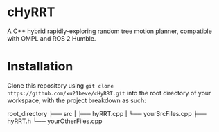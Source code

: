 # cHyRRT
A C++ hybrid rapidly-exploring random tree motion planner, compatible with OMPL and ROS 2 Humble.

# Installation
Clone this repository using `git clone https://github.com/xu21beve/cHyRRT.git` into the root directory of your workspace, with the project breakdown as such:

root_directory
  ├── src
  |     ├── hyRRT.cpp
  |     └── yourSrcFiles.cpp
  ├── hyRRT.h
  └── yourOtherFiles.cpp
